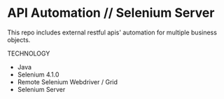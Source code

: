 # API Automation // Selenium Server
This repo includes external restful apis' automation for multiple business objects.

TECHNOLOGY
- Java
- Selenium 4.1.0
- Remote Selenium Webdriver / Grid
- Selenium Server

